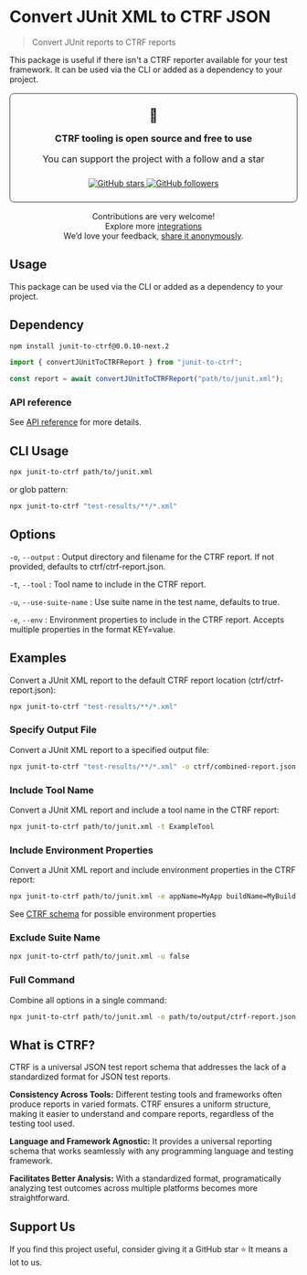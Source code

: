 # Convert JUnit XML to CTRF JSON

> Convert JUnit reports to CTRF reports

This package is useful if there isn't a CTRF reporter available for your test framework. It can be used via the CLI or added as a dependency to your project.

<div align="center">
<div style="padding: 1.5rem; border-radius: 8px; margin: 1rem 0; border: 1px solid #30363d;">
<span style="font-size: 23px;">💚</span>
<h3 style="margin: 1rem 0;">CTRF tooling is open source and free to use</h3>
<p style="font-size: 16px;">You can support the project with a follow and a star</p>

<div style="margin-top: 1.5rem;">
<a href="https://github.com/ctrf-io/junit-to-ctrf">
<img src="https://img.shields.io/github/stars/ctrf-io/junit-to-ctrf?style=for-the-badge&color=2ea043" alt="GitHub stars">
</a>
<a href="https://github.com/ctrf-io">
<img src="https://img.shields.io/github/followers/ctrf-io?style=for-the-badge&color=2ea043" alt="GitHub followers">
</a>
</div>
</div>

<p style="font-size: 14px; margin: 1rem 0;">

Contributions are very welcome! <br/>
Explore more <a href="https://www.ctrf.io/integrations">integrations</a> <br/>
We’d love your feedback, <a href="https://app.formbricks.com/s/cmefs524mhlh1tl01gkpvefrb">share it anonymously</a>.

</p>
</div>

## Usage

This package can be used via the CLI or added as a dependency to your project.

## Dependency

```sh
npm install junit-to-ctrf@0.0.10-next.2
```

```ts
import { convertJUnitToCTRFReport } from "junit-to-ctrf";

const report = await convertJUnitToCTRFReport("path/to/junit.xml");
```

### API reference

See [API reference](./docs) for more details.

## CLI Usage

```sh
npx junit-to-ctrf path/to/junit.xml
```

or glob pattern:

```sh
npx junit-to-ctrf "test-results/**/*.xml"
```

## Options

`-o`, `--output` <output>: Output directory and filename for the CTRF report. If not provided, defaults to ctrf/ctrf-report.json.

`-t`, `--tool` <toolName>: Tool name to include in the CTRF report.

`-u`, `--use-suite-name` <useSuiteName>: Use suite name in the test name, defaults to true.

`-e`, `--env` <envProperties>: Environment properties to include in the CTRF report. Accepts multiple properties in the format KEY=value.

## Examples

Convert a JUnit XML report to the default CTRF report location (ctrf/ctrf-report.json):

```sh
npx junit-to-ctrf "test-results/**/*.xml"
```

### Specify Output File

Convert a JUnit XML report to a specified output file:

```sh
npx junit-to-ctrf "test-results/**/*.xml" -o ctrf/combined-report.json
```

### Include Tool Name

Convert a JUnit XML report and include a tool name in the CTRF report:

```sh
npx junit-to-ctrf path/to/junit.xml -t ExampleTool
```

### Include Environment Properties

Convert a JUnit XML report and include environment properties in the CTRF report:

```sh
npx junit-to-ctrf path/to/junit.xml -e appName=MyApp buildName=MyBuild
```

See [CTRF schema](https://www.ctrf.io/docs/schema/environment) for possible environment properties

### Exclude Suite Name

```sh
npx junit-to-ctrf path/to/junit.xml -u false
```

### Full Command

Combine all options in a single command:

```sh
npx junit-to-ctrf path/to/junit.xml -o path/to/output/ctrf-report.json -t ExampleTool -e appName=MyApp buildName=MyBuild
```

## What is CTRF?

CTRF is a universal JSON test report schema that addresses the lack of a standardized format for JSON test reports.

**Consistency Across Tools:** Different testing tools and frameworks often produce reports in varied formats. CTRF ensures a uniform structure, making it easier to understand and compare reports, regardless of the testing tool used.

**Language and Framework Agnostic:** It provides a universal reporting schema that works seamlessly with any programming language and testing framework.

**Facilitates Better Analysis:** With a standardized format, programatically analyzing test outcomes across multiple platforms becomes more straightforward.

## Support Us

If you find this project useful, consider giving it a GitHub star ⭐ It means a lot to us.
